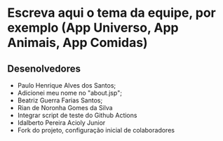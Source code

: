 # Escreva aqui o tema da equipe, por exemplo (App Universo, App Animais, App Comidas)

## Desenolvedores

- Paulo Henrique Alves dos Santos;
- Adicionei meu nome no "about.jsp";
- Beatriz Guerra Farias Santos;
- Rian de Noronha Gomes da Silva
- Integrar script de teste do Github Actions
- Idalberto Pereira Acioly Junior
- Fork do projeto, configuração inicial de colaboradores